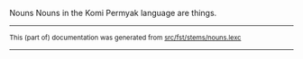 Nouns
Nouns in the Komi Permyak language are things.

* * *

<small>This (part of) documentation was generated from [src/fst/stems/nouns.lexc](https://github.com/giellalt/lang-koi/blob/main/src/fst/stems/nouns.lexc)</small>

---

